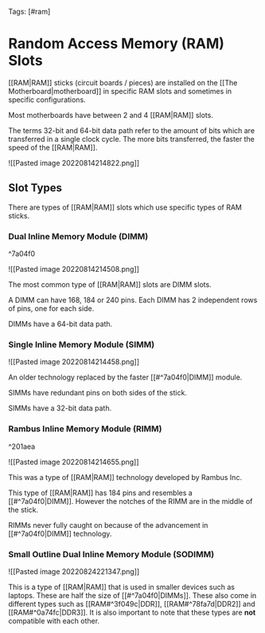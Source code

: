 Tags: [#ram]

# Random Access Memory (RAM) Slots

[[RAM|RAM]] sticks (circuit boards / pieces) are installed on the [[The Motherboard|motherboard]] in specific RAM slots and sometimes in specific configurations.

Most motherboards have between 2 and 4 [[RAM|RAM]] slots.

The terms 32-bit and 64-bit data path refer to the amount of bits which are transferred in a single clock cycle. The more bits transferred, the faster the speed of the [[RAM|RAM]].

![[Pasted image 20220814214822.png]]

## Slot Types

There are types of [[RAM|RAM]] slots which use specific types of RAM sticks.

### Dual Inline Memory Module (DIMM)

^7a04f0

![[Pasted image 20220814214508.png]]

The most common type of [[RAM|RAM]] slots are DIMM slots.

A DIMM can have 168, 184 or 240 pins. Each DIMM has 2 independent rows of pins, one for each side.

DIMMs have a 64-bit data path.

### Single Inline Memory Module (SIMM)

![[Pasted image 20220814214458.png]]

An older technology replaced by the faster [[#^7a04f0|DIMM]] module.

SIMMs have redundant pins on both sides of the stick.

SIMMs have a 32-bit data path.

### Rambus Inline Memory Module (RIMM)

^201aea

![[Pasted image 20220814214655.png]]

This was a type of [[RAM|RAM]] technology developed by Rambus Inc.

This type of [[RAM|RAM]] has 184 pins and resembles a [[#^7a04f0|DIMM]]. However the notches of the RIMM are in the middle of the stick.

RIMMs never fully caught on because of the advancement in [[#^7a04f0|DIMM]] technology.

### Small Outline Dual Inline Memory Module (SODIMM)

![[Pasted image 20220824221347.png]]

This is a type of [[RAM|RAM]] that is used in smaller devices such as laptops. These are half the size of [[#^7a04f0|DIMMs]]. These also come in different types such as [[RAM#^3f049c|DDR]], [[RAM#^78fa7d|DDR2]] and [[RAM#^0a74fc|DDR3]]. It is also important to note that these types are **not** compatible with each other.